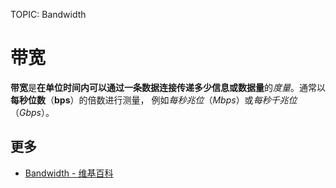 TOPIC: Bandwidth

# 带宽

**带宽**是**在单位时间内可以通过一条数据连接传递多少信息或数据量**的*度量*。通常以**每秒位数**（**bps**）的倍数进行测量，
例如*每秒兆位*（*Mbps*）或*每秒千兆位*（*Gbps*）。

## 更多

- [Bandwidth - 维基百科](https://en.wikipedia.org/wiki/Bandwidth)
